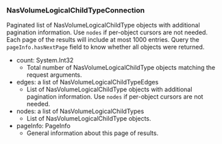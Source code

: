 ### NasVolumeLogicalChildTypeConnection
Paginated list of NasVolumeLogicalChildType objects with additional pagination information. Use `nodes` if per-object cursors are not needed. Each page of the results will include at most 1000 entries. Query the `pageInfo.hasNextPage` field to know whether all objects were returned.

- count: System.Int32
  - Total number of NasVolumeLogicalChildType objects matching the request arguments.
- edges: a list of NasVolumeLogicalChildTypeEdges
  - List of NasVolumeLogicalChildType objects with additional pagination information. Use `nodes` if per-object cursors are not needed.
- nodes: a list of NasVolumeLogicalChildTypes
  - List of NasVolumeLogicalChildType objects.
- pageInfo: PageInfo
  - General information about this page of results.
